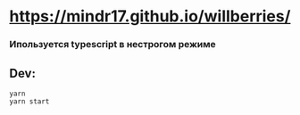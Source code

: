 # https://mindr17.github.io/willberries/

### Ипользуется typescript в нестрогом режиме

## Dev:

```
yarn
yarn start
```
